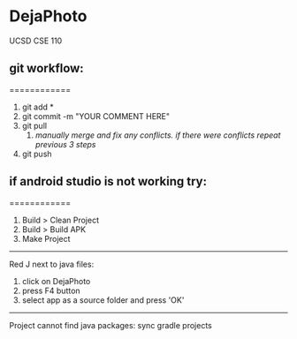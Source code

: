 # DejaPhoto
UCSD CSE 110


## git workflow:
============

1. git add * </br>
1. git commit -m "YOUR COMMENT HERE" </br>
1. git pull </br>
     1. *manually merge and fix any conflicts. if there were conflicts repeat previous 3 steps* </br>
1. git push



## if android studio is not working try:
============
1. Build > Clean Project
1. Build > Build APK
1. Make Project

------------

 Red J next to java files:
1. click on DejaPhoto
1. press F4 button
1. select app as a source folder and press 'OK'

-------------

 Project cannot find java packages: sync gradle projects
